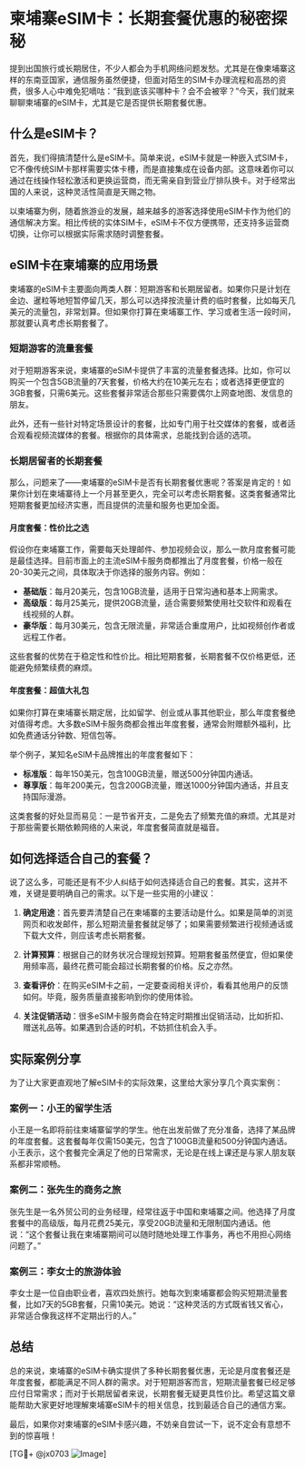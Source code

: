 # 柬埔寨eSIM卡：长期套餐优惠的秘密探秘

提到出国旅行或长期居住，不少人都会为手机网络问题发愁。尤其是在像柬埔寨这样的东南亚国家，通信服务虽然便捷，但面对陌生的SIM卡办理流程和高昂的资费，很多人心中难免犯嘀咕：“我到底该买哪种卡？会不会被宰？”今天，我们就来聊聊柬埔寨的eSIM卡，尤其是它是否提供长期套餐优惠。

## 什么是eSIM卡？

首先，我们得搞清楚什么是eSIM卡。简单来说，eSIM卡就是一种嵌入式SIM卡，它不像传统SIM卡那样需要实体卡槽，而是直接集成在设备内部。这意味着你可以通过在线操作轻松激活和更换运营商，而无需亲自到营业厅排队换卡。对于经常出国的人来说，这种灵活性简直是天赐之物。

以柬埔寨为例，随着旅游业的发展，越来越多的游客选择使用eSIM卡作为他们的通信解决方案。相比传统的实体SIM卡，eSIM卡不仅方便携带，还支持多运营商切换，让你可以根据实际需求随时调整套餐。

## eSIM卡在柬埔寨的应用场景

柬埔寨的eSIM卡主要面向两类人群：短期游客和长期居留者。如果你只是计划在金边、暹粒等地短暂停留几天，那么可以选择按流量计费的临时套餐，比如每天几美元的流量包，非常划算。但如果你打算在柬埔寨工作、学习或者生活一段时间，那就要认真考虑长期套餐了。

### 短期游客的流量套餐

对于短期游客来说，柬埔寨的eSIM卡提供了丰富的流量套餐选择。比如，你可以购买一个包含5GB流量的7天套餐，价格大约在10美元左右；或者选择更便宜的3GB套餐，只需6美元。这些套餐非常适合那些只需要偶尔上网查地图、发信息的朋友。

此外，还有一些针对特定场景设计的套餐，比如专门用于社交媒体的套餐，或者适合观看视频流媒体的套餐。根据你的具体需求，总能找到合适的选项。

### 长期居留者的长期套餐

那么，问题来了——柬埔寨的eSIM卡是否有长期套餐优惠呢？答案是肯定的！如果你计划在柬埔寨待上一个月甚至更久，完全可以考虑长期套餐。这类套餐通常比短期套餐更加经济实惠，而且提供的流量和服务也更加全面。

#### 月度套餐：性价比之选

假设你在柬埔寨工作，需要每天处理邮件、参加视频会议，那么一款月度套餐可能是最佳选择。目前市面上的主流eSIM卡服务商都推出了月度套餐，价格一般在20-30美元之间，具体取决于你选择的服务内容。例如：

- **基础版**：每月20美元，包含10GB流量，适用于日常沟通和基本上网需求。
- **高级版**：每月25美元，提供20GB流量，适合需要频繁使用社交软件和观看在线视频的人群。
- **豪华版**：每月30美元，包含无限流量，非常适合重度用户，比如视频创作者或远程工作者。

这些套餐的优势在于稳定性和性价比。相比短期套餐，长期套餐不仅价格更低，还能避免频繁续费的麻烦。

#### 年度套餐：超值大礼包

如果你打算在柬埔寨长期定居，比如留学、创业或从事其他职业，那么年度套餐绝对值得考虑。大多数eSIM卡服务商都会推出年度套餐，通常会附赠额外福利，比如免费通话分钟数、短信包等。

举个例子，某知名eSIM卡品牌推出的年度套餐如下：

- **标准版**：每年150美元，包含100GB流量，赠送500分钟国内通话。
- **尊享版**：每年200美元，包含200GB流量，赠送1000分钟国内通话，并且支持国际漫游。

这类套餐的好处显而易见：一是节省开支，二是免去了频繁充值的麻烦。尤其是对于那些需要长期依赖网络的人来说，年度套餐简直就是福音。

## 如何选择适合自己的套餐？

说了这么多，可能还是有不少人纠结于如何选择适合自己的套餐。其实，这并不难，关键是要明确自己的需求。以下是一些实用的小建议：

1. **确定用途**：首先要弄清楚自己在柬埔寨的主要活动是什么。如果是简单的浏览网页和收发邮件，那么短期流量套餐就足够了；如果需要频繁进行视频通话或下载大文件，则应该考虑长期套餐。
   
2. **计算预算**：根据自己的财务状况合理规划预算。短期套餐虽然便宜，但如果使用频率高，最终花费可能会超过长期套餐的价格。反之亦然。

3. **查看评价**：在购买eSIM卡之前，一定要查阅相关评价，看看其他用户的反馈如何。毕竟，服务质量直接影响到你的使用体验。

4. **关注促销活动**：很多eSIM卡服务商会在特定时期推出促销活动，比如折扣、赠送礼品等。如果遇到合适的时机，不妨抓住机会入手。

## 实际案例分享

为了让大家更直观地了解eSIM卡的实际效果，这里给大家分享几个真实案例：

### 案例一：小王的留学生活

小王是一名即将前往柬埔寨留学的学生。他在出发前做了充分准备，选择了某品牌的年度套餐。这套餐每年仅需150美元，包含了100GB流量和500分钟国内通话。小王表示，这个套餐完全满足了他的日常需求，无论是在线上课还是与家人朋友联系都非常顺畅。

### 案例二：张先生的商务之旅

张先生是一名外贸公司的业务经理，经常往返于中国和柬埔寨之间。他选择了月度套餐中的高级版，每月花费25美元，享受20GB流量和无限制国内通话。他说：“这个套餐让我在柬埔寨期间可以随时随地处理工作事务，再也不用担心网络问题了。”

### 案例三：李女士的旅游体验

李女士是一位自由职业者，喜欢四处旅行。她每次到柬埔寨都会购买短期流量套餐，比如7天的5GB套餐，只需10美元。她说：“这种灵活的方式既省钱又省心，非常适合像我这样不定期出行的人。”

## 总结

总的来说，柬埔寨的eSIM卡确实提供了多种长期套餐优惠，无论是月度套餐还是年度套餐，都能满足不同人群的需求。对于短期游客而言，短期流量套餐已经足够应付日常需求；而对于长期居留者来说，长期套餐无疑更具性价比。希望这篇文章能帮助大家更好地理解柬埔寨eSIM卡的相关信息，找到最适合自己的通信方案。

最后，如果你对柬埔寨的eSIM卡感兴趣，不妨亲自尝试一下，说不定会有意想不到的惊喜哦！

[TG💪+ @jx0703 ![Image](https://github.com/user-attachments/assets/dbca1d08-cadb-493c-b0ec-ad6f7a83f270)]
